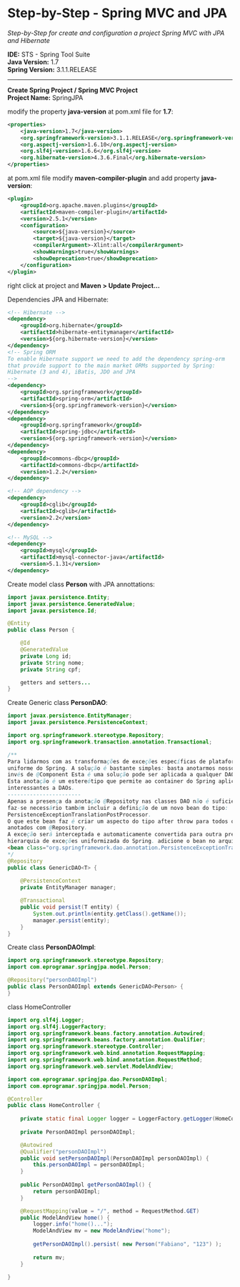 Step-by-Step - Spring MVC and JPA
=================================

*Step-by-Step for create and configuration a project Spring MVC with JPA and Hibernate*

**IDE:** STS - Spring Tool Suite  
**Java Version:** 1.7  
**Spring Version:** 3.1.1.RELEASE  

---------------------------------

**Create Spring Project / Spring MVC Project**  
**Project Name:** SpringJPA

modify the property **java-version** at pom.xml file for **1.7**: 
```xml
<properties>
	<java-version>1.7</java-version>
	<org.springframework-version>3.1.1.RELEASE</org.springframework-version>
	<org.aspectj-version>1.6.10</org.aspectj-version>
	<org.slf4j-version>1.6.6</org.slf4j-version>
	<org.hibernate-version>4.3.6.Final</org.hibernate-version>
</properties>
```

at pom.xml file modify **maven-compiler-plugin** and add property **java-version**:  
```xml
<plugin>
	<groupId>org.apache.maven.plugins</groupId>
	<artifactId>maven-compiler-plugin</artifactId>
	<version>2.5.1</version>
	<configuration>
	    <source>${java-version}</source>
	    <target>${java-version}</target>
	    <compilerArgument>-Xlint:all</compilerArgument>
	    <showWarnings>true</showWarnings>
	    <showDeprecation>true</showDeprecation>
	</configuration>
</plugin>
```

right click at project and **Maven > Update Project...**  

Dependencies JPA and Hibernate:  
```xml
<!-- Hibernate -->
<dependency>
	<groupId>org.hibernate</groupId>
	<artifactId>hibernate-entitymanager</artifactId>
	<version>${org.hibernate-version}</version>
</dependency>
<!-- Spring ORM
To enable Hibernate support we need to add the dependency spring-orm 
that provide support to the main market ORMs supported by Spring: 
Hibernate (3 and 4), iBatis, JDO and JPA
-->
<dependency>
	<groupId>org.springframework</groupId>
	<artifactId>spring-orm</artifactId>
	<version>${org.springframework-version}</version>
</dependency>
<dependency>
	<groupId>org.springframework</groupId>
	<artifactId>spring-jdbc</artifactId>
	<version>${org.springframework-version}</version>
</dependency>		
<dependency>
	<groupId>commons-dbcp</groupId>
	<artifactId>commons-dbcp</artifactId>
	<version>1.2.2</version>
</dependency>

<!-- AOP dependency -->
<dependency>
	<groupId>cglib</groupId>
	<artifactId>cglib</artifactId>
	<version>2.2</version>
</dependency>

<!-- MySQL -->
<dependency>
	<groupId>mysql</groupId>
	<artifactId>mysql-connector-java</artifactId>
	<version>5.1.31</version>
</dependency>
```
 
Create model class **Person** with JPA annottations:  
```java
import javax.persistence.Entity;
import javax.persistence.GeneratedValue;
import javax.persistence.Id;

@Entity
public class Person {

	@Id
	@GeneratedValue
	private Long id;
	private String nome;
	private String cpf;

	getters and setters...
}
```

Create Generic class **PersonDAO**:  
```java
import javax.persistence.EntityManager;
import javax.persistence.PersistenceContext;

import org.springframework.stereotype.Repository;
import org.springframework.transaction.annotation.Transactional;

/**
Para lidarmos com as transformações de exceções específicas de plataforma para as da hierarquia 
uniforme do Spring. A solução é bastante simples: basta anotarmos nosso DAO com @Repository ao 
invés de @Component Esta é uma solução pode ser aplicada a qualquer DAO, inclusive JDBC. 
Esta anotação é um estereótipo que permite ao container do Spring aplicar funcionalidades mais 
interessantes a DAOs. 
-----------------------
Apenas a presença da anotação @Repositoty nas classes DAO não é suficiente, 
faz-se necessário também incluir a definição de um novo bean do tipo:
PersistenceExceptionTranslationPostProcessor. 
O que este bean faz é criar um aspecto do tipo after throw para todos os beans 
anotados com @Repository.
A exceção será interceptada e automaticamente convertida para outra presente na 
hierarquia de exceções uniformizada do Spring. adicione o bean no arquivo: servlet-context.xml
<bean class="org.springframework.dao.annotation.PersistenceExceptionTranslationPostProcessor"/>	
*/
@Repository
public class GenericDAO<T> {
	
	@PersistenceContext
	private EntityManager manager;

	@Transactional
	public void persist(T entity) {
		System.out.println(entity.getClass().getName());
		manager.persist(entity);
	}
}
```

Create class **PersonDAOImpl**:  
```java
import org.springframework.stereotype.Repository;
import com.eprogramar.springjpa.model.Person;

@Repository("personDAOImpl")
public class PersonDAOImpl extends GenericDAO<Person> {
}
```

class HomeController
```java
import org.slf4j.Logger;
import org.slf4j.LoggerFactory;
import org.springframework.beans.factory.annotation.Autowired;
import org.springframework.beans.factory.annotation.Qualifier;
import org.springframework.stereotype.Controller;
import org.springframework.web.bind.annotation.RequestMapping;
import org.springframework.web.bind.annotation.RequestMethod;
import org.springframework.web.servlet.ModelAndView;

import com.eprogramar.springjpa.dao.PersonDAOImpl;
import com.eprogramar.springjpa.model.Person;

@Controller
public class HomeController {
	
	private static final Logger logger = LoggerFactory.getLogger(HomeController.class);
	
	private PersonDAOImpl personDAOImpl;

	@Autowired
	@Qualifier("personDAOImpl")
	public void setPersonDAOImpl(PersonDAOImpl personDAOImpl) {
		this.personDAOImpl = personDAOImpl;
	}
	
	public PersonDAOImpl getPersonDAOImpl() {
		return personDAOImpl;
	}

	@RequestMapping(value = "/", method = RequestMethod.GET)
	public ModelAndView home() {
		logger.info("home()...");
		ModelAndView mv = new ModelAndView("home");
		
		getPersonDAOImpl().persist( new Person("Fabiano", "123") );
		
		return mv;
	}
	
}
```
